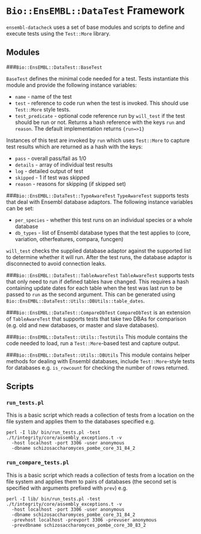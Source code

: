 # `Bio::EnsEMBL::DataTest` Framework
`ensembl-datacheck` uses a set of base modules and scripts to define and execute tests using the `Test::More` library.

## Modules

###`Bio::EnsEMBL::DataTest::BaseTest`

`BaseTest` defines the minimal code needed for a test. Tests instantiate this module and provide the following instance variables:
* `name` - name of the test
* `test` - reference to code run when the test is invoked. This should use `Test::More` style tests.
* `test_predicate` - optional code reference run by `will_test` if the test should be run or not. Returns a hash reference with the keys `run` and `reason`. The default implementation returns `{run=>1}`

Instances of this test are invoked by `run` which uses `Test::More` to capture test results which are returned as a hash with the keys:
* `pass` - overall pass/fail as 1/0
* `details` - array of individual test results
* `log` - detailed output of test
* `skipped` - 1 if test was skipped
* `reason` - reasons for skipping (if skipped set)

###`Bio::EnsEMBL::DataTest::TypeAwareTest`
`TypeAwareTest` supports tests that deal with Ensembl database adaptors. The following instance variables can be set:
* `per_species` - whether this test runs on an individual species or a whole database
* `db_types`  - list of Ensembl database types that the test applies to (core, variation, otherfeatures, compara, funcgen)

`will_test` checks the supplied database adaptor against the supported list to determine whether it will run. After the test runs, the database adaptor is disconnected to avoid connection leaks.

###`Bio::EnsEMBL::DataTest::TableAwareTest`
`TableAwareTest` supports tests that only need to run if defined tables have changed. This requires a hash containing update dates for each table when the test was last run to be passed to `run` as the second argument. This can be generated using `Bio::EnsEMBL::DataTest::Utils::DBUtils::table_dates`.

###`Bio::EnsEMBL::DataTest::CompareDbTest`
`CompareDbTest` is an extension of `TableAwareTest` that supports tests that take two DBAs for comparison (e.g. old and new databases, or master and slave databases). 

###`Bio::EnsEMBL::DataTest::Utils::TestUtils`
This module contains the code needed to load, run a `Test::More`-based test and capture output.

###`Bio::EnsEMBL::DataTest::Utils::DBUtils`
This module contains helper methods for dealing with Ensembl databases, include `Test::More`-style tests for databases e.g. `is_rowcount` for checking the number of rows returned.

## Scripts

### `run_tests.pl`
This is a basic script which reads a collection of tests from a location on the file system and applies them to the databases specified e.g.
```
perl -I lib/ bin/run_tests.pl -test ./t/integrity/core/assembly_exceptions.t -v 
  -host localhost -port 3306 -user anonymous 
  -dbname schizosaccharomyces_pombe_core_31_84_2
```

### `run_compare_tests.pl`
This is a basic script which reads a collection of tests from a location on the file system and applies them to pairs of databases (the second set is specified with arguments prefixed with `prev`) e.g.
```
perl -I lib/ bin/run_tests.pl -test ./t/integrity/core/assembly_exceptions.t -v 
  -host localhost -port 3306 -user anonymous 
  -dbname schizosaccharomyces_pombe_core_31_84_2
  -prevhost localhost -prevport 3306 -prevuser anonymous 
  -prevdbname schizosaccharomyces_pombe_core_30_83_2
```